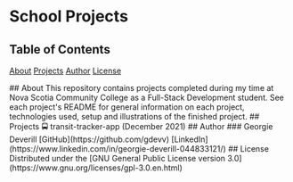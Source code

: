 # School Projects

## Table of Contents
[About](#about)
[Projects](#projects)
[Author](#author)
[License](#license)

<a name="about">
## About
This repository contains projects completed during my time at Nova Scotia Community College as a Full-Stack Development student. See each project's README for general information on each project, technologies used, setup and illustrations of the finished project.

<a name="projects">
## Projects
🚍 transit-tracker-app (December 2021)

<a name="author">
## Author
### Georgie Deverill
[GitHub](https://github.com/gdevv)
[LinkedIn](https://www.linkedin.com/in/georgie-deverill-044833121/)

<a name="license">
## License
Distributed under the [GNU General Public License version 3.0](https://www.gnu.org/licenses/gpl-3.0.en.html)

